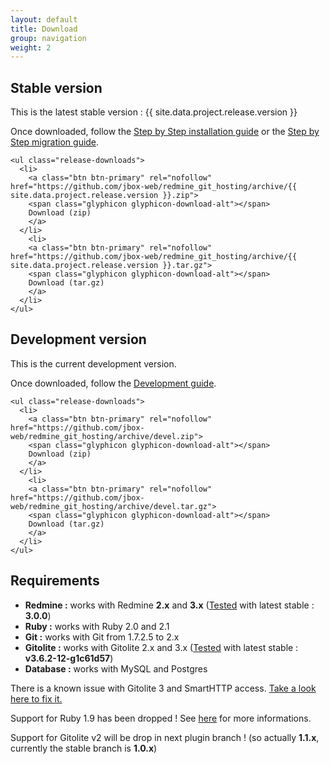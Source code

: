 ```yaml
---
layout: default
title: Download
group: navigation
weight: 2
---
```


<div class="row">
  <div class="col-lg-6">
    <h2>Stable version</h2>
    <p>This is the latest stable version : <span class="label label-success">{{ site.data.project.release.version }}</span></p>
    <p>Once downloaded, follow the <a href="{{ site.baseurl }}/howtos/install/#step-by-step-installation">Step by Step installation guide</a> or the
      <a href="{{ site.baseurl }}/howtos/migrate/">Step by Step migration guide</a>.</p>

    <ul class="release-downloads">
      <li>
        <a class="btn btn-primary" rel="nofollow" href="https://github.com/jbox-web/redmine_git_hosting/archive/{{ site.data.project.release.version }}.zip">
        <span class="glyphicon glyphicon-download-alt"></span>
        Download (zip)
        </a>
      </li>
        <li>
        <a class="btn btn-primary" rel="nofollow" href="https://github.com/jbox-web/redmine_git_hosting/archive/{{ site.data.project.release.version }}.tar.gz">
        <span class="glyphicon glyphicon-download-alt"></span>
        Download (tar.gz)
        </a>
      </li>
    </ul>
  </div>
  <div class="col-lg-6">
    <h2>Development version</h2>
    <p>This is the current development version.</p>
    <p>Once downloaded, follow the <a href="{{ site.baseurl }}/guide/development/">Development guide</a>.</p>

    <ul class="release-downloads">
      <li>
        <a class="btn btn-primary" rel="nofollow" href="https://github.com/jbox-web/redmine_git_hosting/archive/devel.zip">
        <span class="glyphicon glyphicon-download-alt"></span>
        Download (zip)
        </a>
      </li>
        <li>
        <a class="btn btn-primary" rel="nofollow" href="https://github.com/jbox-web/redmine_git_hosting/archive/devel.tar.gz">
        <span class="glyphicon glyphicon-download-alt"></span>
        Download (tar.gz)
        </a>
      </li>
    </ul>
  </div>
  <div class="col-lg-12">
    <h2>Requirements</h2>
    <ul>
      <li><strong>Redmine :</strong> works with Redmine <strong>2.x</strong> and <strong>3.x</strong> (<a href="https://travis-ci.org/jbox-web/redmine_git_hosting">Tested</a> with latest stable : <strong>3.0.0</strong>)</li>
      <li><strong>Ruby :</strong> works with Ruby 2.0 and 2.1</li>
      <li><strong>Git :</strong> works with Git from 1.7.2.5 to 2.x</li>
      <li><strong>Gitolite :</strong> works with Gitolite 2.x and 3.x (<a href="https://travis-ci.org/jbox-web/redmine_git_hosting">Tested</a> with latest stable : <strong>v3.6.2-12-g1c61d57</strong>)</li>
      <li><strong>Database :</strong> works with MySQL and Postgres</li>
    </ul>
    <div class="alert alert-warning" role="alert">
      <p>There is a known issue with Gitolite 3 and SmartHTTP access. <a href="{{ site.baseurl }}/configuration/troubleshooting#hook-errors-while-pushing-over-https">Take a look here to fix it.</a></p>
    </div>
    <div class="alert alert-warning" role="alert">
      <p>Support for Ruby 1.9 has been dropped ! See <a href="https://www.ruby-lang.org/en/news/2014/01/10/ruby-1-9-3-will-end-on-2015/">here</a> for more informations.</p>
    </div>
    <div class="alert alert-warning" role="alert">
      <p>Support for Gitolite v2 will be drop in next plugin branch ! (so actually <b>1.1.x</b>, currently the stable branch is <b>1.0.x</b>)</p>
    </div>
  </div>
</div>
